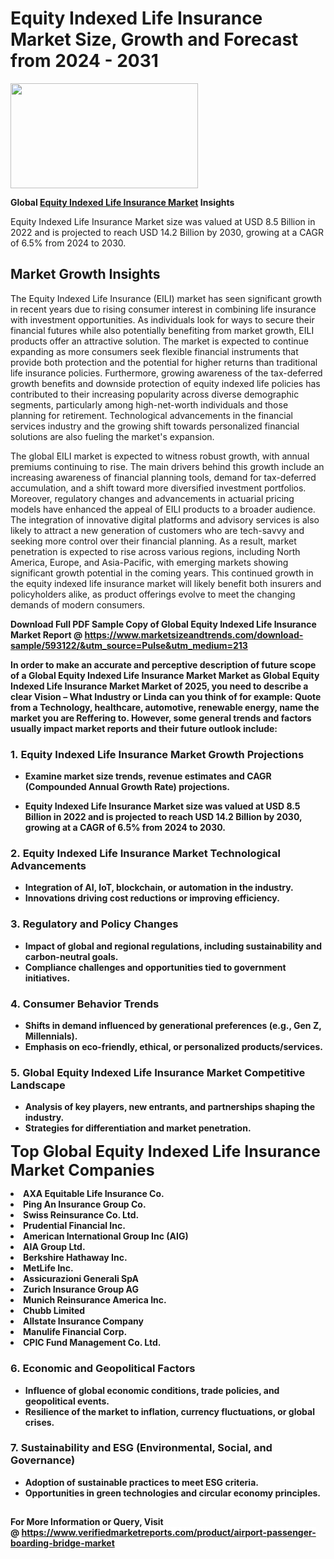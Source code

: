 <H1>Equity Indexed Life Insurance Market Size, Growth and Forecast from 2024 - 2031</H1><img class="aligncenter size-medium wp-image-584254" src="https://thirdeyenews.in/wp-content/uploads/2024/09/Global-Market-Research-300x168.jpeg" alt="" width="300" height="168" /><p><strong>Global&nbsp;<a href="https://www.marketsizeandtrends.com/download-sample/593122/&amp;utm_source=Pulse&amp;utm_medium=213">Equity Indexed Life Insurance Market</a> Insights</strong></p><p>Equity Indexed Life Insurance Market size was valued at USD 8.5 Billion in 2022 and is projected to reach USD 14.2 Billion by 2030, growing at a CAGR of 6.5% from 2024 to 2030.</p><p><h2>Market Growth Insights</h2> <p>The Equity Indexed Life Insurance (EILI) market has seen significant growth in recent years due to rising consumer interest in combining life insurance with investment opportunities. As individuals look for ways to secure their financial futures while also potentially benefiting from market growth, EILI products offer an attractive solution. The market is expected to continue expanding as more consumers seek flexible financial instruments that provide both protection and the potential for higher returns than traditional life insurance policies. Furthermore, growing awareness of the tax-deferred growth benefits and downside protection of equity indexed life policies has contributed to their increasing popularity across diverse demographic segments, particularly among high-net-worth individuals and those planning for retirement. Technological advancements in the financial services industry and the growing shift towards personalized financial solutions are also fueling the market's expansion.</p> <p><strong></strong></p> <p>The global EILI market is expected to witness robust growth, with annual premiums continuing to rise. The main drivers behind this growth include an increasing awareness of financial planning tools, demand for tax-deferred accumulation, and a shift toward more diversified investment portfolios. Moreover, regulatory changes and advancements in actuarial pricing models have enhanced the appeal of EILI products to a broader audience. The integration of innovative digital platforms and advisory services is also likely to attract a new generation of customers who are tech-savvy and seeking more control over their financial planning. As a result, market penetration is expected to rise across various regions, including North America, Europe, and Asia-Pacific, with emerging markets showing significant growth potential in the coming years. This continued growth in the equity indexed life insurance market will likely benefit both insurers and policyholders alike, as product offerings evolve to meet the changing demands of modern consumers.</p> <p><strong></p><p><span class=""><strong>Download Full PDF Sample Copy of Global Equity Indexed Life Insurance Market Report</strong> @ <a href="https://www.marketsizeandtrends.com/download-sample/593122/&amp;utm_source=Pulse&amp;utm_medium=213" target="_blank">https://www.marketsizeandtrends.com/download-sample/593122/&amp;utm_source=Pulse&amp;utm_medium=213</a></span></p><p>In order to make an accurate and perceptive description of future scope of a Global&nbsp;Equity Indexed Life Insurance Market Market as Global&nbsp;Equity Indexed Life Insurance Market Market of 2025, you need to describe a clear Vision &ndash; What Industry or Linda can you think of for example: Quote from a Technology, healthcare, automotive, renewable energy, name the market you are Reffering to. However, some general trends and factors usually impact market reports and their future outlook include:</p><h3>1.&nbsp;<strong>Equity Indexed Life Insurance Market Growth Projections</strong></h3><ul><li>Examine market size trends, revenue estimates and CAGR (Compounded Annual Growth Rate) projections.</li><li><p>Equity Indexed Life Insurance Market size was valued at USD 8.5 Billion in 2022 and is projected to reach USD 14.2 Billion by 2030, growing at a CAGR of 6.5% from 2024 to 2030.</p></li></ul><h3>2.&nbsp;<strong>Equity Indexed Life Insurance Market Technological Advancements</strong></h3><ul><li>Integration of AI, IoT, blockchain, or automation in the industry.</li><li>Innovations driving cost reductions or improving efficiency.</li></ul><h3>3.&nbsp;<strong>Regulatory and Policy Changes</strong></h3><ul><li>Impact of global and regional regulations, including sustainability and carbon-neutral goals.</li><li>Compliance challenges and opportunities tied to government initiatives.</li></ul><h3>4.&nbsp;<strong>Consumer Behavior Trends</strong></h3><ul><li>Shifts in demand influenced by generational preferences (e.g., Gen Z, Millennials).</li><li>Emphasis on eco-friendly, ethical, or personalized products/services.</li></ul><h3>5.&nbsp;<strong>Global Equity Indexed Life Insurance Market Competitive Landscape</strong></h3><ul><li>Analysis of key players, new entrants, and partnerships shaping the industry.</li><li>Strategies for differentiation and market penetration.</li></ul><p data-pm-slice="1 1 []"><span style="color: inherit; font-family: inherit; font-size: 25px;">Top Global Equity Indexed Life Insurance Market Companies</span></p><div class="" data-test-id=""><p><li>AXA Equitable Life Insurance Co.</li><li> Ping An Insurance Group Co.</li><li> Swiss Reinsurance Co. Ltd.</li><li> Prudential Financial Inc.</li><li> American International Group Inc (AIG)</li><li> AIA Group Ltd.</li><li> Berkshire Hathaway Inc.</li><li> MetLife Inc.</li><li> Assicurazioni Generali SpA</li><li> Zurich Insurance Group AG</li><li> Munich Reinsurance America Inc.</li><li> Chubb Limited</li><li> Allstate Insurance Company</li><li> Manulife Financial Corp.</li><li> CPIC Fund Management Co. Ltd.</li></p></div><h3>6.&nbsp;<strong>Economic and Geopolitical Factors</strong></h3><ul><li>Influence of global economic conditions, trade policies, and geopolitical events.</li><li>Resilience of the market to inflation, currency fluctuations, or global crises.</li></ul><h3>7.&nbsp;<strong>Sustainability and ESG (Environmental, Social, and Governance)</strong></h3><ul><li>Adoption of sustainable practices to meet ESG criteria.</li><li>Opportunities in green technologies and circular economy principles.</li></ul><h2><strong style="font-size: 14px;">For More Information or Query, Visit @&nbsp;</strong><a style="background-color: #ffffff; font-size: 14px;" href="https://www.marketsizeandtrends.com/report/equity-indexed-life-insurance-market/" target="_blank">https://www.verifiedmarketreports.com/product/airport-passenger-boarding-bridge-market</a></h2>
